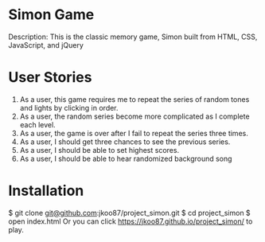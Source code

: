 # Simon Game
Description: This is the classic memory game, Simon built from HTML, CSS, JavaScript, and jQuery

# User Stories
1. As a user, this game requires me to repeat the series of random tones and lights by clicking in order.
2. As a user, the random series become more complicated as I complete each level.
3. As a user, the game is over after I fail to repeat the series three times.
4. As a user, I should get three chances to see the previous series.
5. As a user, I should be able to set highest scores.
6. As a user, I should be able to hear randomized background song

# Installation
$ git clone git@github.com:jkoo87/project_simon.git
$ cd project_simon
$ open index.html
Or you can click https://jkoo87.github.io/project_simon/ to play. 
